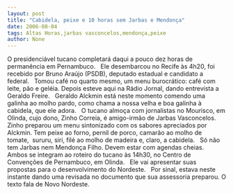 ```yaml
---
layout: post
title: "Cabidela, peixe e 10 horas sem Jarbas e Mendonça"
date: 2006-08-04
tags: Altas Horas,jarbas vasconcelos,mendonça,peixe
author: None
---
```

O presidenciável tucano completará daqui a pouco dez horas de permanência em Pernambuco.
&nbsp;
Ele desembarcou no Recife às 4h20, foi recebido por Bruno Araújo (PSDB), deputado estadual e candidato&nbsp;a federal. 
&nbsp;
Tomou café no quarto mesmo, um menu burocrático: café com leite, pão e geléia. Depois esteve aqui na Rádio Jornal, dando entrevista a Geraldo Freire.
&nbsp;
Geraldo Alckmin está neste momento comendo uma galinha ao molho pardo, como&nbsp;chama a nossa velha e boa galinha à cabidela, que ele&nbsp;adora.
&nbsp;
O tucano almoça com jornalistas no Mourisco, em Olinda, cujo dono, Zinho Correia, é amigo-irmão de Jarbas Vasconcelos.
&nbsp;
Zinho preparou um menu sintonizado com os sabores apreciados por Alckmin. Tem peixe ao forno, pernil de porco, camarão ao molho de tomate,&nbsp; sururu, siri, filé ao molho de madeira e, claro, a cabidela.
&nbsp;
Só não tem Jarbas nem Mendonça Filho. Devem estar com agendas cheias. 
&nbsp;
Ambos&nbsp;se integram ao roteiro do tucano às 14h30, no Centro de Convenções de Pernambuco, em Olinda.
&nbsp;
Ele vai apresentar suas propostas para o desenvolvimento do Nordeste. 
&nbsp;
Por sinal, estava neste instante dando uma revisada no documento que sua assessoria preparou. O texto fala de Novo Nordeste.
&nbsp; 